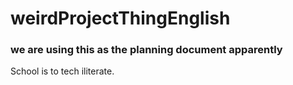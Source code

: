 # weirdProjectThingEnglish

### we are using this as the planning document apparently

School is to tech iliterate.